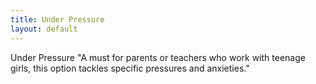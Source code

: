 ```yaml
---
title: Under Pressure
layout: default
---
```

Under Pressure
"A must for parents or teachers who work with teenage girls, this option tackles specific pressures and anxieties."
